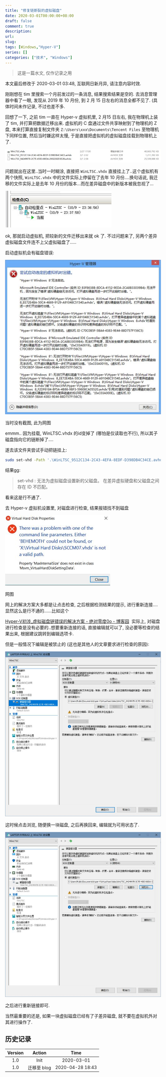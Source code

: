 ```yaml
---
title: "修复链断裂的虚拟磁盘"
date: 2020-03-01T00:00:00+08:00
draft: false
comment: true
description: 
url:
slug: 
tags: [Windows,"Hyper-V"]
series: []
categories: ["技术", "Windows"]
---
```


> 这是一篇水文, 仅作记录之用

本文最后修改于 2020-03-01 03:48, 互联网日新月异, 请注意内容时效.

刚刚想在 tim 里搜索一个月前发过的一条消息, 结果搜索结果是空的. 去消息管理器中看了一眼, 发现从 2019 年 10 月份, 到 2 月 15 日左右的消息全都不见了. (具体时间未作记录, 不过也差不多.

回想了一下, 之前 tim 一直在 Hyper-v 虚拟机里, 2 月15 日左右, 我在物理机上装了 tim, 并打算把数据迁移出来. 虚拟机的 C 盘通过文件共享映射到了物理机的 Z 盘, 本来打算直接复制文件夹 `Z:\Users\xxx\Documents\Tencent Files` 至物理机下同样位置, 然后当时嫌这样太慢, 于是直接把虚拟机的虚拟磁盘挂载到物理机上了.

![](./185153.png)

问题就出在这里..当时一时糊涂, 直接把 `WinLTSC.vhdx` 直接挂上了..这个虚拟机有两个快照, `WinLTSC.vhdx` 中的文件实际上停留在了去年 10 月份....换句话说, 我迁移的文件实际上是去年 10 月份的版本...而在差异磁盘中的新版本被我忽视了...

![](./185213.png)

ok, 那就启动虚拟机, 把较新的文件迁移出来就 ok 了. 不过问题来了, 另两个差异虚拟磁盘文件连不上父虚拟磁盘了.....

启动虚拟机会有磁盘错误:

![](./185230.png)

当时没有截图, 此为网图

emmm.. 因为挂载, WinLTSC.vhdx 的id变掉了 (哪怕是仅读取也不行), 所以其子磁盘指向它的链断掉了....

遂去该文件夹尝试手动把链挂上:

```bash
sudo set-vhd -Path '.\WinLTSC_9512C134-2C43-4EFA-8EDF-D398DB4C34CE.avhdx' -ParentPath '.\WinLTSC.vhdx'
```

结果gg:

> set-vhd : 无法为虚拟磁盘设置新的父磁盘。 在差异虚拟硬盘和父磁盘之间存在 ID 不匹配。

看来这是行不通了.

去 Hyper-v 虚拟机设置里, 对磁盘进行检查, 结果报错找不到磁盘

![](./185321.png)

网图

网上的解决方案大多都是让点击检查, 之后根据检测结果的提示, 进行重新连接....显然这么是行不通的......比如这个

[Hyper-V初涉_虚拟磁盘链错误的解决方案 - 绝对零度0o - 博客园](https://www.cnblogs.com/Abs-Zero/p/hyper-V-5-how-to-deal-with-disk-error.html)
​
实际上, 对磁盘进行检查是没有必要的..想要重新连接的话, 直接编辑就可以了, 没必要等检查的结果出来, 根据建议跳转到编辑选项卡.

但是一般情况下编辑是被禁止的 (这也是其他人的文章要求进行检查的原因):

![](./185846.png)

这时候点击浏览, 随便换一块磁盘, 之后再换回来, 编辑就为可用状态了.

![](./185856.png)

之后进行重新链接即可.

当然最重要的还是, 如果一块虚拟磁盘已经有了子差异磁盘, 就不要在虚拟机外对其进行操作了.

## 历史记录

|Version| Action|Time|
|:-------:|:--------:|:-----------:|
|1.0|Init|2020-03-01|
|1.0|迁移至 blog|2020-04-28 18:43|